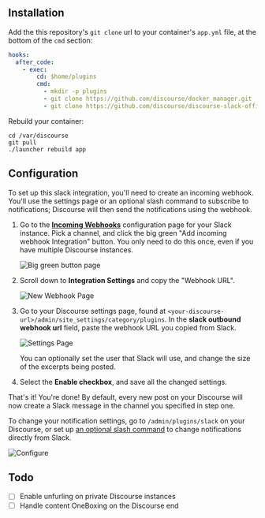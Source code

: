 ## Installation

Add the this repository's `git clone` url to your container's `app.yml` file, at the bottom of the `cmd` section:

```yml
hooks:
  after_code:
    - exec:
        cd: $home/plugins
        cmd:
          - mkdir -p plugins
          - git clone https://github.com/discourse/docker_manager.git
          - git clone https://github.com/discourse/discourse-slack-official.git
```

Rebuild your container:

```
cd /var/discourse
git pull
./launcher rebuild app
```

## Configuration

To set up this slack integration, you'll need to create an incoming webhook. You'll use the settings page or an optional slash command to subscribe to notifications; Discourse will then send the notifications using the webhook. 

1. Go to the **[Incoming Webhooks](https://slack.com/apps/new/A0F7XDUAZ-incoming-webhooks)** configuration page for your Slack instance. Pick a channel, and click the big green "Add incoming webhook Integration" button. You only need to do this once, even if you have multiple  Discourse instances.
 
    ![Big green button page](http://i.imgur.com/HZDncCP.png)

2. Scroll down to **Integration Settings** and copy the "Webhook URL".

    ![New Webhook Page](https://cloud.githubusercontent.com/assets/1386403/16739200/f92dbee8-4766-11e6-9e4a-03289337a91b.png)
    
3. Go to your Discourse settings page, found at `<your-discourse-url>/admin/site_settings/category/plugins`. In the **slack outbound webhook url** field, paste the webhook URL you copied from Slack.

    ![Settings Page](http://i.imgur.com/wXwkSFR.png)
    
    You can optionally set the user that Slack will use, and change the size of the excerpts being posted.

4. Select the **Enable checkbox**, and save all the changed settings.

That's it! You're done! By default, every new post on your Discourse will now create a Slack message in the channel you specified in step one.

To change your notification settings, go to `/admin/plugins/slack` on your Discourse, or set up [an optional slash command](./README-SLASHCOMMAND.md) to change notifications directly from Slack.

![Configure](http://i.imgur.com/ea8kvbE.png)

## Todo
- [ ] Enable unfurling on private Discourse instances
- [ ] Handle content OneBoxing on the Discourse end
